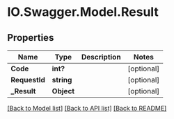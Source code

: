 # IO.Swagger.Model.Result
## Properties

Name | Type | Description | Notes
------------ | ------------- | ------------- | -------------
**Code** | **int?** |  | [optional] 
**RequestId** | **string** |  | [optional] 
**_Result** | **Object** |  | [optional] 

[[Back to Model list]](../README.md#documentation-for-models) [[Back to API list]](../README.md#documentation-for-api-endpoints) [[Back to README]](../README.md)

